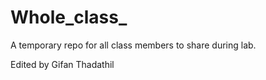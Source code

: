 # Whole_class_
A temporary repo for all class members to share during lab.







Edited by Gifan Thadathil
